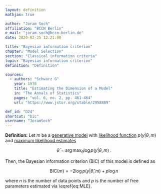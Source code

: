 ```yaml
---
layout: definition
mathjax: true

author: "Joram Soch"
affiliation: "BCCN Berlin"
e_mail: "joram.soch@bccn-berlin.de"
date: 2020-02-25 12:21:00

title: "Bayesian information criterion"
chapter: "Model Selection"
section: "Classical information criteria"
topic: "Bayesian information criterion"
definition: "Definition"

sources:
  - authors: "Schwarz G"
    year: 1978
    title: "Estimating the Dimension of a Model"
    in: "The Annals of Statistics"
    pages: "vol. 6, no. 2, pp. 461-464"
    url: "https://www.jstor.org/stable/2958889"

def_id: "D24"
shortcut: "bic"
username: "JoramSoch"
---
```



**Definition:** Let $m$ be a [generative model](/D/gm) with [likelihood function](/D/lf) $p(y \vert \theta, m)$ and [maximum likelihood estimates](/D/mle)

$$ \label{eq:MLE}
\hat{\theta} = \operatorname*{arg\,max}_\theta \log p(y | \theta, m) \; .
$$

Then, the Bayesian information criterion (BIC) of this model is defined as

$$ \label{eq:BIC}
\mathrm{BIC}(m) = -2 \log p(y | \hat{\theta}, m) + p \log n
$$

where $n$ is the number of data points and $p$ is the number of free parameters estimated via \eqref{eq:MLE}.